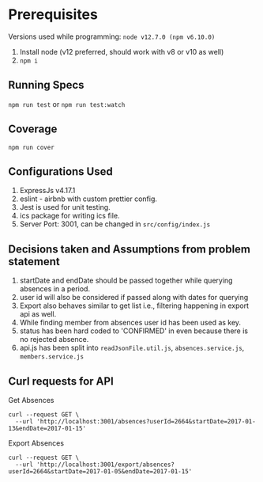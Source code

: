 # Prerequisites

Versions used while programming: `node v12.7.0 (npm v6.10.0)`

1. Install node (v12 preferred, should work with v8 or v10 as well)
2. `npm i`

## Running Specs

`npm run test` or `npm run test:watch`

## Coverage

`npm run cover`

## Configurations Used

1. ExpressJs v4.17.1
2. eslint - airbnb with custom prettier config.
3. Jest is used for unit testing.
4. ics package for writing ics file.
5. Server Port: 3001, can be changed in `src/config/index.js`

## Decisions taken and Assumptions from problem statement

1. startDate and endDate should be passed together while querying absences in a period.
2. user id will also be considered if passed along with dates for querying
3. Export also behaves similar to get list i.e., filtering happening in export api as well.
4. While finding member from absences user id has been used as key.
5. status has been hard coded to 'CONFIRMED' in even because there is no rejected absence.
6. api.js has been split into `readJsonFile.util.js`, `absences.service.js`, `members.service.js`


## Curl requests for API

Get Absences
```
curl --request GET \
  --url 'http://localhost:3001/absences?userId=2664&startDate=2017-01-13&endDate=2017-01-15'
```

Export Absences

```
curl --request GET \
  --url 'http://localhost:3001/export/absences?userId=2664&startDate=2017-01-05&endDate=2017-01-15'
```

